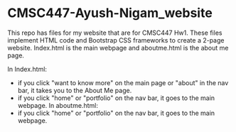 # CMSC447-Ayush-Nigam_website
This repo has files for my website that are for CMSC447 Hw1.
These files implement HTML code and Bootstrap CSS frameworks to create a 2-page website.
Index.html is the main webpage and aboutme.html is the about me page.

In Index.html:
- if you click "want to know more" on the main page or "about" in the nav bar, it takes you to the About Me page.
- if you click "home" or "portfolio" on the nav bar, it goes to the main webpage. 
In aboutme.html:
- if you click "home" or "portfolio" on the nav bar, it goes to the main webpage. 
